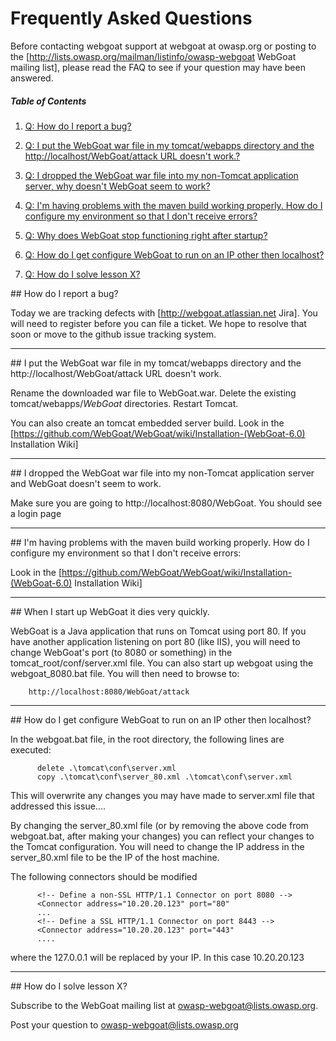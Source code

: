 # Frequently Asked Questions

Before contacting webgoat support at webgoat at owasp.org or posting to the [http://lists.owasp.org/mailman/listinfo/owasp-webgoat WebGoat mailing list], please read the FAQ to see if your question may have been answered.

##### Table of Contents

1. [Q: How do I report a bug?](#bug-report)

1. [Q: I put the WebGoat war file in my tomcat/webapps directory and the http://localhost/WebGoat/attack URL doesn't work.?](#tomcat-directory)

1. [Q: I dropped the WebGoat war file into my non-Tomcat application server, why doesn't WebGoat seem to work?](#non-tom-cat-app-server)

1. [Q: I'm having problems with the maven build working properly. How do I configure my environment so that I don't receive errors?](#and-file)

1. [Q: Why does WebGoat stop functioning right after startup?](#startup)

1. [Q: How do I get configure WebGoat to run on an IP other then localhost?](#local-host-ip-config)

1. [Q: How do I solve lesson X?](#mailing-list)

<a name="bug-report"/>
##  How do I report a bug?

Today we are tracking defects with [http://webgoat.atlassian.net Jira]. You will need to register before you can file a ticket.  We hope to resolve that soon or move to the github issue tracking system. 

***

<a name="tomcat-directory"/>
## I put the WebGoat war file in my tomcat/webapps directory and the http://localhost/WebGoat/attack URL doesn't work.

Rename the downloaded war file to WebGoat.war.  Delete the existing tomcat/webapps/*WebGoat* directories. Restart Tomcat.

You can also create an tomcat embedded server build.  Look in the [https://github.com/WebGoat/WebGoat/wiki/Installation-(WebGoat-6.0) Installation Wiki]
***

<a name="non-tom-cat-app-server"/>
## I dropped the WebGoat war file into my non-Tomcat application server and WebGoat doesn't seem to work.

Make sure you are going to http://localhost:8080/WebGoat.  You should see a login page

***

<a name="ant-file"/>
## I'm having problems with the maven build working properly. How do I configure my environment so that I don't receive errors:

Look in the [https://github.com/WebGoat/WebGoat/wiki/Installation-(WebGoat-6.0) Installation Wiki]
***

<a name="startup"/>
## When I start up WebGoat it dies very quickly.

WebGoat is a Java application that runs on Tomcat using port 80.  If you have another application listening on port 80 (like IIS), you will need to change WebGoat's port (to 8080 or something) in the tomcat_root/conf/server.xml file.  You can also start up webgoat using the webgoat_8080.bat file.  You will then need to browse to:

```
    http://localhost:8080/WebGoat/attack
```


***

<a name="local-host-ip-config"/>
## How do I get configure WebGoat to run on an IP other then localhost?

In the webgoat.bat file, in the root directory, the following lines are executed: 

```
      delete .\tomcat\conf\server.xml 
      copy .\tomcat\conf\server_80.xml .\tomcat\conf\server.xml 
```

This will overwrite any changes you may have made to server.xml file that addressed this issue.... 

By changing the server_80.xml file (or by removing the above code from webgoat.bat, after making your changes) you can reflect your changes to the Tomcat configuration. You will need to change the IP address in the server_80.xml file to be the IP of the host machine.

The following connectors should be modified

```
      <!-- Define a non-SSL HTTP/1.1 Connector on port 8080 --> 
      <Connector address="10.20.20.123" port="80" 
      ... 
      <!-- Define a SSL HTTP/1.1 Connector on port 8443 --> 
      <Connector address="10.20.20.123" port="443" 
      .... 
```

where the 127.0.0.1 will be replaced by your IP. In this case 10.20.20.123

***

<a name="mailing-list"/>
## How do I solve lesson X?

Subscribe to the WebGoat mailing list at owasp-webgoat@lists.owasp.org.

Post your question to owasp-webgoat@lists.owasp.org